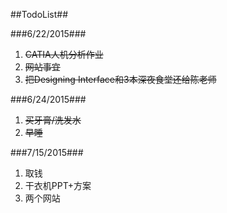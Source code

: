 ##TodoList##

###6/22/2015###
1. <del>CATIA人机分析作业</del>
2. <del>网站事宜</del>
3. <del>把Designing Interface和3本深夜食堂还给陈老师</del>

###6/24/2015###
1. <del>买牙膏/洗发水</del>
2. <del>早睡</del>

###7/15/2015###
1. 取钱
2. 干衣机PPT+方案
3. 两个网站